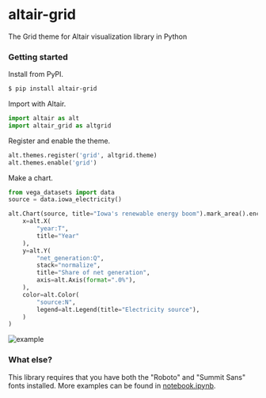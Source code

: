 # altair-grid

The Grid theme for Altair visualization library in Python

### Getting started

Install from PyPI.

```bash
$ pip install altair-grid
```

Import with Altair.

```python
import altair as alt
import altair_grid as altgrid
```

Register and enable the theme.

```python
alt.themes.register('grid', altgrid.theme)
alt.themes.enable('grid')
```

Make a chart.

```python
from vega_datasets import data
source = data.iowa_electricity()

alt.Chart(source, title="Iowa's renewable energy boom").mark_area().encode(
    x=alt.X(
        "year:T",
        title="Year"
    ),
    y=alt.Y(
        "net_generation:Q",
        stack="normalize",
        title="Share of net generation",
        axis=alt.Axis(format=".0%"),
    ),
    color=alt.Color(
        "source:N",
        legend=alt.Legend(title="Electricity source"),
    )
)
```

![example](./iowa.png)

### What else?

This library requires that you have both the "Roboto" and "Summit Sans" fonts installed. More examples can be found in [notebook.ipynb](./notebook.ipynb).
